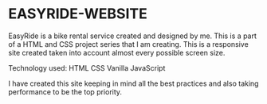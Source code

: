 # EASYRIDE-WEBSITE
EasyRide is a bike rental service created and designed by me. This is a part of a HTML and CSS project series that I am creating. This is a responsive site created taken into account almost every possible screen size.

Technology used:
HTML
CSS
Vanilla JavaScript

I have created this site keeping in mind all the best practices and also taking performance to be the top priority.
